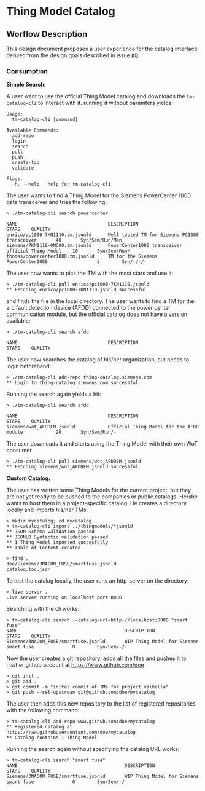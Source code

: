 # Thing Model Catalog
## Worflow Description

This design document proposes a user experience for the catalog interface derived from the design goals described in issue [#8].

### Consumption

**Simple Search:**

A user want to use the official Thing Model catalog and downloads the ```tm-catalog-cli``` to interact with it. running it without paramters yields:

```
Usage:
  tm-catalog-cli [command]
  
Available Commands:
  add-repo
  login
  search
  pull
  push
  create-toc
  validate

Flags:
  -h, --help   help for tm-catalog-cli
```

The user wants to find a Thing Model for the Siemens PowerCenter 1000 data transceiver and tries the following:

```
> ./tm-catalog-cli search powercenter

NAME                                 DESCRIPTION                                         STARS    QUALITY
enrico/pc1000-7KN1110.tm.jsonld      Well tested TM for Siemens PC1000 transceiver       40       Syn/Sem/Run/Man
siemens/7KN1110-0MC00.tm.jsonld      PowerCenter1000 transceiver official Thing Model    10       Syn/Sem/Run/-
thomas/powercenter1000.tm.jsonld     TM for the Siemens PowerCenter1000                  3        Syn/-/-/-
```

The user now wants to pick the TM with the most stars and use it:

```
> ./tm-catalog-cli pull enrico/pc1000-7KN1110.jsonld
** Fetching enrico/pc1000-7KN1110.jsonld successful
```

and finds the file in the local directory. The user wants to find a TM for the arc fault detection device (AFDD) connected to the power center communication module, but the official catalog does not have a version available:

```
> ./tm-catalog-cli search afdd

NAME                                 DESCRIPTION                                         STARS    QUALITY

```

The user now searches the catalog of his/her organization, but needs to login beforehand:

```
> ./tm-catalog-cli add-repo thing-catalog.siemens.com
** Login to thing-catalog.siemens.com successful
```

Running the search again yields a hit:

```
> ./tm-catalog-cli search afdd

NAME                                 DESCRIPTION                                         STARS    QUALITY
siemens/wot_AFDDEM.jsonld            Official Thing Model for the AFDD module            20       Syn/Sem/Run/-
```

The user downloads it and starts using the Thing Model with their own WoT consumer

```
> ./tm-catalog-cli pull siemens/wot_AFDDEM.jsonld
** Fetching siemens/wot_AFDDEM.jsonld successful
```

**Custom Catalog:**

The user has written some Thing Models for the current project, but they are not yet ready to be pushed to the companies or public catalogs. He/she wants to host them in a project-specific catalog. He creates a directory locally and imports his/her TMs:

```
> mkdir mycatalog; cd mycatalog
> tm-catalog-cli import ../thingmodels/*jsonld
** JSON Schema validation passed
** JSONLD Syntactic validation passed
** 1 Thing Model imported succesfully
** Table of Content created

> find .
doe/Siemens/3NACOM_FUSE/smartfuse.jsonld
catalog.toc.json
```

To test the catalog locally, the user runs an http-server on the directory:
```
> live-server .
Live server running on localhost port 8080
```

Searching with the cli works:
```
> tm-catalog-cli search --catalog-url=http://localhost:8080 "smart fuse"
NAME                                       DESCRIPTION                                         STARS    QUALITY
Siemens/3NACOM_FUSE/smartfuse.jsonld       WIP Thing Model for Siemens smart fuse              0        Syn/Sem/-/-
```

Now the user creates a git repository, adds all the files and pushes it to his/her github account at https://www.github.com/doe
```
> git init .
> git add .
> git commit -m "inital commit of TMs for project valhalla"
> git push --set-upstream git@github.com:doe/mycatalog
```

The user then adds this new repository to the list of registered repositories with the following command:
```
> tm-catalog-cli add-repo www.github.com:doe/mycatalog
** Registered catalog at https://raw.githubusercontent.com/doe/mycatalog
** Catalog contains 1 Thing Model
```

Running the search again without specifying the catalog URL works:
```
> tm-catalog-cli search "smart fuse"
NAME                                       DESCRIPTION                                         STARS    QUALITY
Siemens/3NACOM_FUSE/smartfuse.jsonld       WIP Thing Model for Siemens smart fuse              0        Syn/Sem/-/-
```






[#8]: https://github.com/web-of-things-open-source/proposal/issues/8
